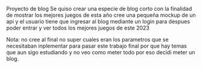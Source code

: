 Proyecto de blog
Se quiso crear una especie de blog corto con la finalidad de mostrar los mejores juegos de esta año cree una pequeña mockup de un api y el usuario tiene que ingresar al blog mediante un login para despues poder entrar y ver todos los mejores juegos de este 2023


Nota: no cree al final no super cuales eran los parametros que se necesitaban inplementar para pasar este trabajo final por que hay temas que aun sigo estudiando y no veo como meter todo por eso decidi meter un blog.
